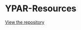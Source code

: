 # YPAR-Resources

[View the repository]([https://github.com/<username>/<repo-name>/blob/main/index.html](https://github.com/cnlab/YPAR-Resources/blob/main/index.html))
